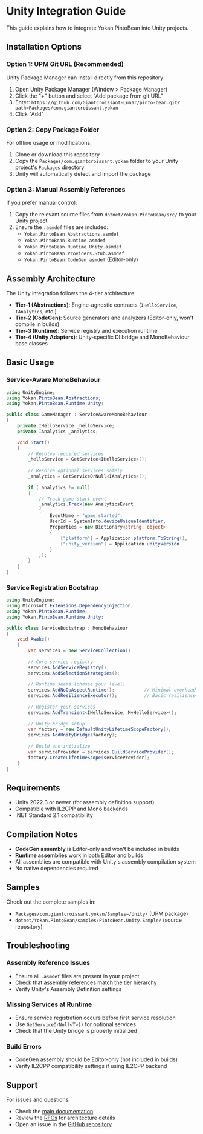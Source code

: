 # Unity Integration Guide

This guide explains how to integrate Yokan PintoBean into Unity projects.

## Installation Options

### Option 1: UPM Git URL (Recommended)

Unity Package Manager can install directly from this repository:

1. Open Unity Package Manager (Window > Package Manager)
2. Click the "+" button and select "Add package from git URL"
3. Enter: `https://github.com/GiantCroissant-Lunar/pinto-bean.git?path=Packages/com.giantcroissant.yokan`
4. Click "Add"

### Option 2: Copy Package Folder

For offline usage or modifications:

1. Clone or download this repository
2. Copy the `Packages/com.giantcroissant.yokan` folder to your Unity project's `Packages` directory
3. Unity will automatically detect and import the package

### Option 3: Manual Assembly References

If you prefer manual control:

1. Copy the relevant source files from `dotnet/Yokan.PintoBean/src/` to your Unity project
2. Ensure the `.asmdef` files are included:
   - `Yokan.PintoBean.Abstractions.asmdef`
   - `Yokan.PintoBean.Runtime.asmdef` 
   - `Yokan.PintoBean.Runtime.Unity.asmdef`
   - `Yokan.PintoBean.Providers.Stub.asmdef`
   - `Yokan.PintoBean.CodeGen.asmdef` (Editor-only)

## Assembly Architecture

The Unity integration follows the 4-tier architecture:

- **Tier-1 (Abstractions)**: Engine-agnostic contracts (`IHelloService`, `IAnalytics`, etc.)
- **Tier-2 (CodeGen)**: Source generators and analyzers (Editor-only, won't compile in builds)
- **Tier-3 (Runtime)**: Service registry and execution runtime
- **Tier-4 (Unity Adapters)**: Unity-specific DI bridge and MonoBehaviour base classes

## Basic Usage

### Service-Aware MonoBehaviour

```csharp
using UnityEngine;
using Yokan.PintoBean.Abstractions;
using Yokan.PintoBean.Runtime.Unity;

public class GameManager : ServiceAwareMonoBehaviour
{
    private IHelloService _helloService;
    private IAnalytics _analytics;

    void Start()
    {
        // Resolve required services
        _helloService = GetService<IHelloService>();
        
        // Resolve optional services safely
        _analytics = GetServiceOrNull<IAnalytics>();
        
        if (_analytics != null)
        {
            // Track game start event
            _analytics.Track(new AnalyticsEvent 
            {
                EventName = "game.started",
                UserId = SystemInfo.deviceUniqueIdentifier,
                Properties = new Dictionary<string, object>
                {
                    ["platform"] = Application.platform.ToString(),
                    ["unity_version"] = Application.unityVersion
                }
            });
        }
    }
}
```

### Service Registration Bootstrap

```csharp
using UnityEngine;
using Microsoft.Extensions.DependencyInjection;
using Yokan.PintoBean.Runtime;
using Yokan.PintoBean.Runtime.Unity;

public class ServiceBootstrap : MonoBehaviour
{
    void Awake()
    {
        var services = new ServiceCollection();
        
        // Core service registry
        services.AddServiceRegistry();
        services.AddSelectionStrategies();
        
        // Runtime seams (choose your level)
        services.AddNoOpAspectRuntime();           // Minimal overhead
        services.AddResilienceExecutor();          // Basic resilience
        
        // Register your services
        services.AddTransient<IHelloService, MyHelloService>();
        
        // Unity bridge setup
        var factory = new DefaultUnityLifetimeScopeFactory();
        services.AddUnityBridge(factory);
        
        // Build and initialize
        var serviceProvider = services.BuildServiceProvider();
        factory.CreateLifetimeScope(serviceProvider);
    }
}
```

## Requirements

- Unity 2022.3 or newer (for assembly definition support)
- Compatible with IL2CPP and Mono backends
- .NET Standard 2.1 compatibility

## Compilation Notes

- **CodeGen assembly** is Editor-only and won't be included in builds
- **Runtime assemblies** work in both Editor and builds
- All assemblies are compatible with Unity's assembly compilation system
- No native dependencies required

## Samples

Check out the complete samples in:
- `Packages/com.giantcroissant.yokan/Samples~/Unity/` (UPM package)
- `dotnet/Yokan.PintoBean/samples/PintoBean.Unity.Sample/` (source repository)

## Troubleshooting

### Assembly Reference Issues
- Ensure all `.asmdef` files are present in your project
- Check that assembly references match the tier hierarchy
- Verify Unity's Assembly Definition settings

### Missing Services at Runtime  
- Ensure service registration occurs before first service resolution
- Use `GetServiceOrNull<T>()` for optional services
- Check that the Unity bridge is properly initialized

### Build Errors
- CodeGen assembly should be Editor-only (not included in builds)
- Verify IL2CPP compatibility settings if using IL2CPP backend

## Support

For issues and questions:
- Check the [main documentation](dotnet/Yokan.PintoBean/README.md)
- Review the [RFCs](dotnet/Yokan.PintoBean/docs/rfcs/) for architecture details
- Open an issue in the [GitHub repository](https://github.com/GiantCroissant-Lunar/pinto-bean)